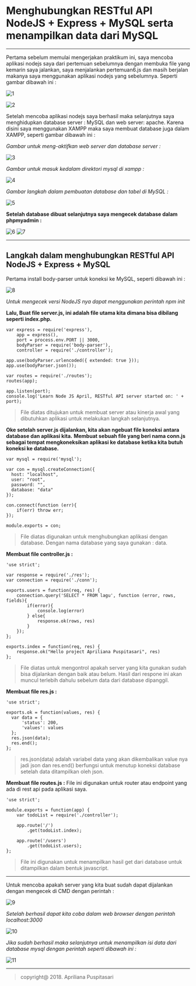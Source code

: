 # Menghubungkan RESTful API NodeJS + Express + MySQL serta menampilkan data dari MySQL
---

Pertama sebelum memulai mengerjakan praktikum ini, saya mencoba aplikasi 
nodejs saya dari pertemuan sebelumnya dengan membuka file yang kemarin saya jalankan, 
saya menjalankan pertemuan6.js dan masih berjalan makanya saya menggunakan aplikasi nodejs yang sebelumnya. Seperti gambar dibawah ini :

![1]()

![2]()

Setelah mencoba aplikasi nodejs saya berhasil maka selanjutnya saya menghidupkan database server : MySQL dan web server: apache. Karena disini saya
menggunakan XAMPP maka saya membuat database juga dalam XAMPP, seperti gambar dibawah ini :

*Gambar untuk meng-aktifkan web server dan database server :*

![3]()

*Gambar untuk masuk kedalam direktori mysql di xampp :*

![4]()

*Gambar langkah dalam pembuatan database dan tabel di MySQL :*

![5]()


**Setelah database dibuat selanjutnya saya mengecek database dalam phpmyadmin :**

![6]()
![7]()

---

## Langkah dalam menghubungkan RESTful API NodeJS + Express + MySQL

Pertama install body-parser untuk koneksi ke MySQL, seperti dibawah ini :

![8]()

*Untuk mengecek versi NodeJS nya dapat menggunakan perintah npm init*

**Lalu, Buat file server.js, ini adalah file utama kita dimana bisa dibilang seperti index.php.**
```
var express = require('express'),
    app = express(),
    port = process.env.PORT || 3000,
    bodyParser = require('body-parser'),
    controller = require('./controller');

app.use(bodyParser.urlencoded({ extended: true }));
app.use(bodyParser.json());

var routes = require('./routes');
routes(app);

app.listen(port);
console.log('Learn Node JS April, RESTful API server started on: ' + port);
```
> File diatas ditujukan untuk membuat server atau kinerja awal yang dibutuhkan aplikasi untuk melakukan langkah selanjutnya.

**Oke setelah server.js dijalankan, kita akan ngebuat file koneksi antara database dan aplikasi kita.**
**Membuat sebuah file yang beri nama conn.js sebagai tempat mengkoneksikan aplikasi ke database ketika kita butuh koneksi ke database.**
```
var mysql = require('mysql');

var con = mysql.createConnection({
  host: "localhost",
  user: "root",
  password: "",
  database: "data"
});

con.connect(function (err){
    if(err) throw err;
});

module.exports = con;
```
> File diatas digunakan untuk menghubungkan aplikasi dengan database. Dengan nama database yang saya gunakan : data.

**Membuat file controller.js :**
```
'use strict';

var response = require('./res');
var connection = require('./conn');

exports.users = function(req, res) {
    connection.query('SELECT * FROM lagu', function (error, rows, fields){
        if(error){
            console.log(error)
        } else{
            response.ok(rows, res)
        }
    });
};

exports.index = function(req, res) {
    response.ok("Hello project Apriliana Puspitasari", res)
};
```
> File diatas untuk mengontrol apakah server yang kita gunakan sudah bisa dijalankan dengan baik atau belum. Hasil dari respone ini akan muncul terlebih dahulu sebelum data dari database dipanggil.

**Membuat file res.js :**
```
'use strict';

exports.ok = function(values, res) {
  var data = {
      'status': 200,
      'values': values
  };
  res.json(data);
  res.end();
};
```
> res.json(data) adalah variabel data yang akan dikembalikan value nya jadi json dan res.end() berfungsi untuk menutup koneksi database setelah data ditampilkan oleh json.

**Membuat file routes.js :**
File ini digunakan untuk router atau endpoint yang ada di rest api pada aplikasi saya.
```
'use strict';

module.exports = function(app) {
    var todoList = require('./controller');

    app.route('/')
        .get(todoList.index);

    app.route('/users')
        .get(todoList.users);
};
```
> File ini digunakan untuk menampilkan hasil get dari database untuk ditampilkan dalam bentuk javascript.

---

Untuk mencoba apakah server yang kita buat sudah dapat dijalankan dengan mengecek di CMD dengan perintah :

![9]()

*Setelah berhasil dapat kita coba dalam web browser dengan perintah localhost:3000*

![10]()

*Jika sudah berhasil maka selanjutnya untuk menampilkan isi data dari database mysql dengan perintah seperti dibawah ini :*

![11]()

---

> copyright@ 2018. Apriliana Puspitasari